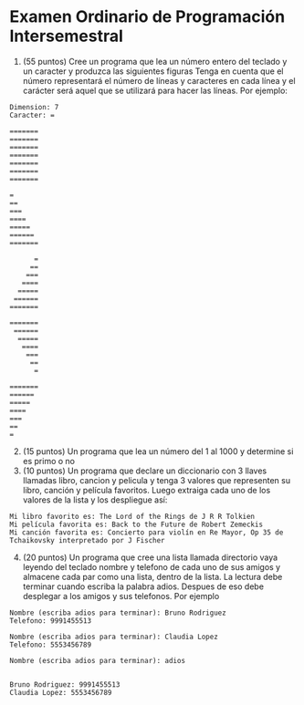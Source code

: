 # Examen Ordinario de Programación Intersemestral

   1. (55 puntos) Cree un programa que lea un número entero del teclado y un caracter y produzca las siguientes figuras
Tenga en cuenta que el número representará el número de líneas y caracteres en cada línea y el carácter 
será aquel que se utilizará para hacer las líneas. Por ejemplo:
```
Dimension: 7
Caracter: =

=======
=======
=======
=======
=======
=======
=======

=
==
===
====
=====
======
=======

      =
     ==
    ===
   ====
  =====
 ======
=======

=======
 ======
  =====
   ====
    ===
     ==
      =

=======
======
=====
====
===
==
=
```

2. (15 puntos) Un programa que lea un número del 1 al 1000 y determine si es primo o no
3. (10 puntos) Un programa que declare un diccionario con 3 llaves llamadas libro, cancion y pelicula y tenga 3 valores que representen su libro, canción y película favoritos. Luego extraiga cada uno de los valores de la lista y los despliegue así:
```
Mi libro favorito es: The Lord of the Rings de J R R Tolkien
Mi película favorita es: Back to the Future de Robert Zemeckis
Mi canción favorita es: Concierto para violín en Re Mayor, Op 35 de Tchaikovsky interpretado por J Fischer
```
4. (20 puntos) Un programa que cree una lista llamada directorio vaya leyendo del teclado nombre y telefono de cada uno de sus amigos y almacene cada par como una lista, dentro de la lista. La lectura debe terminar cuando escriba la palabra adios. Despues de eso debe desplegar a los amigos y sus telefonos. Por ejemplo
```
Nombre (escriba adios para terminar): Bruno Rodriguez
Telefono: 9991455513

Nombre (escriba adios para terminar): Claudia Lopez
Telefono: 5553456789

Nombre (escriba adios para terminar): adios


Bruno Rodriguez: 9991455513
Claudia Lopez: 5553456789
```




